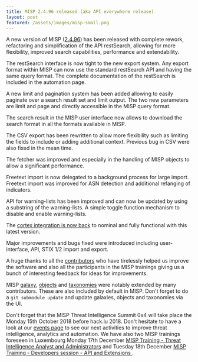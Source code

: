 ```yaml
---
title: MISP 2.4.96 released (aka API everywhere release)
layout: post
featured: /assets/images/misp-small.png
---
```


A new version of MISP ([2.4.96](https://github.com/MISP/MISP/tree/v2.4.96)) has been released with complete rework, refactoring and simplification of the API restSearch, allowing for more flexibility, improved search capabilities, performance and extendability.

The restSearch interface is now tight to the new export system. Any export format within MISP can now use the standard restSearch API and having the same query format. The complete documentation of the restSearch is included in the automation page.

A new limit and pagination system has been added allowing to easily paginate over a search result set and limit output. The two new parameters are limit and page and directly accessible in the MISP query format.

The search result in the MISP user interface now allows to download the search format in all the formats available in MISP.

The CSV export has been rewritten to allow more flexibility such as limiting the fields to include or adding additional context. Previous bug in CSV were also fixed in the mean time.

The fetcher was improved and especially in the handling of MISP objects to allow a significant performance.

Freetext import is now delegated to a background process for large import. Freetext import was improved for ASN detection and additional refanging of indicators.

API for warning-lists has been improved and can now be updated by using a substring of the warning-lists. A simple toggle function mechanism to disable and enable warning-lists.

The [cortex integration is now back](https://blog.thehive-project.org/2018/09/27/cortex-2-1-0-the-response-edition/) to nominal and fully functional with this latest version.

Major improvements and bugs fixed were introduced including user-interface, API,  STIX 1/2 import and export.

A huge thanks to all the [contributors](/contributors) who have tirelessly helped us improve the software and also all the participants in the MISP trainings giving us a bunch of interesting feedback for ideas for improvements.

MISP [galaxy](/galaxy.pdf), [objects](/objects.pdf) and [taxonomies](/taxonomies.pdf) were notably extended by many contributors. These are also included by default in MISP. Don't forget to do a `git submodule update` and update galaxies, objects and taxonomies via the UI.

Don't forget that the MISP Threat Intelligence Summit 0x4 will take place the Monday 15th October 2018 before hack.lu 2018. Don't hesitate to have a look at our [events page](http://www.misp-project.org/events/) to see our next activities to improve threat intelligence, analytics and automation. We have also two MISP trainings foreseen in Luxembourg Monday 17th December [MISP Training - Threat Intelligence Analyst and Administrators](https://en.xing-events.com/MURFIIQ) and Tuesday 18th December [MISP Training - Developers session - API and Extensions ](https://en.xing-events.com/QDBMTBT.html).
